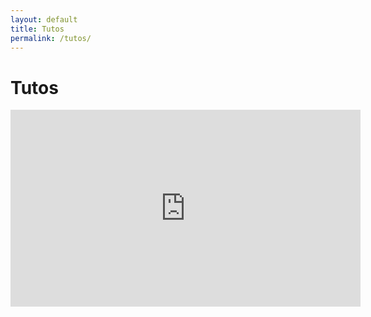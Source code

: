 ```yaml
---
layout: default
title: Tutos
permalink: /tutos/
---
```


  <h1>Tutos</h1>

  <iframe width="560" height="315" src="https://www.youtube-nocookie.com/embed/93EtGeU8Ips?showinfo=0" frameborder="0" gesture="media" allow="encrypted-media" allowfullscreen></iframe>
